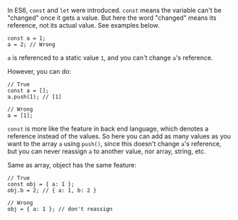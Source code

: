 In ES6, `const` and `let` were introduced. `const` means the variable can't be "changed" once it gets a value. But here the word "changed" means its reference, not its actual value. See examples below.

```
const a = 1;
a = 2; // Wrong
```
`a` is referenced to a static value `1`, and you can't change `a`'s reference.

However, you can do:
```
// True
const a = [];
a.push(1); // [1]

// Wrong
a = [1];
```
`const` is more like the feature in back end language, which denotes a reference instead of the values. So here you can add as many values as you want to the array `a` using `push()`, since this doesn't change `a`'s reference, but you can never reassign `a` to another value, nor array, string, etc.

Same as array, object has the same feature:
```
// True
const obj = { a: 1 };
obj.b = 2; // { a: 1, b: 2 }

// Wrong
obj = { a: 1 }; // don't reassign
```
